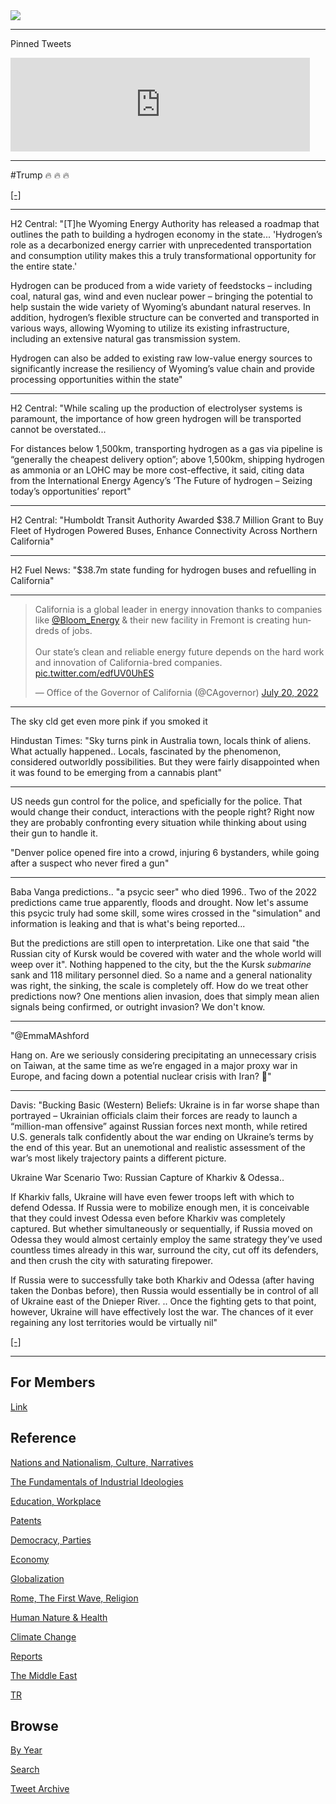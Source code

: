 <img src="https://drive.google.com/uc?export=view&id=1B2wf9R7AMH1d7Vw6e2mucLbIQ5NSjir7"/>

---

Pinned Tweets

<iframe width="95%" src="https://www.youtube.com/embed/JGe8R0N20ps?start=412&end=545" title="How Cheap Hydrogen Could Become the Next Clean Fuel" frameborder="0" allow="accelerometer; autoplay; clipboard-write; encrypted-media; gyroscope; picture-in-picture" allowfullscreen></iframe>

---

\#Trump 🔥  🔥  🔥 

[[-]](https://pbs.twimg.com/media/FXgBn5GX0AEm32x?format=jpg&name=small)

---

H2 Central: "[T]he Wyoming Energy Authority has released a roadmap
that outlines the path to building a hydrogen economy in the state...
'Hydrogen’s role as a decarbonized energy carrier with unprecedented
transportation and consumption utility makes this a truly
transformational opportunity for the entire state.'

Hydrogen can be produced from a wide variety of feedstocks – including
coal, natural gas, wind and even nuclear power – bringing the
potential to help sustain the wide variety of Wyoming’s abundant
natural reserves. In addition, hydrogen’s flexible structure can be
converted and transported in various ways, allowing Wyoming to utilize
its existing infrastructure, including an extensive natural gas
transmission system.

Hydrogen can also be added to existing raw low-value energy sources to
significantly increase the resiliency of Wyoming’s value chain and
provide processing opportunities within the state"

---

H2 Central: "While scaling up the production of electrolyser systems is paramount,
the importance of how green hydrogen will be transported cannot be
overstated...

For distances below 1,500km, transporting hydrogen as a gas via
pipeline is “generally the cheapest delivery option”; above 1,500km,
shipping hydrogen as ammonia or an LOHC may be more cost-effective, it
said, citing data from the International Energy Agency’s ‘The Future
of hydrogen – Seizing today’s opportunities’ report"

---

H2 Central: "Humboldt Transit Authority Awarded $38.7 Million Grant to
Buy Fleet of Hydrogen Powered Buses, Enhance Connectivity Across
Northern California"

---

H2 Fuel News: "$38.7m state funding for hydrogen buses and refuelling
in California"

---

<blockquote class="twitter-tweet"><p lang="en" dir="ltr">California is a global leader in energy innovation thanks to companies like <a href="https://twitter.com/Bloom_Energy?ref_src=twsrc%5Etfw">@Bloom_Energy</a> &amp; their new facility in Fremont is creating hundreds of jobs.<br><br>Our state’s clean and reliable energy future depends on the hard work and innovation of California-bred companies. <a href="https://t.co/edfUV0UhES">pic.twitter.com/edfUV0UhES</a></p>&mdash; Office of the Governor of California (@CAgovernor) <a href="https://twitter.com/CAgovernor/status/1549867050465562624?ref_src=twsrc%5Etfw">July 20, 2022</a></blockquote> <script async src="https://platform.twitter.com/widgets.js" charset="utf-8"></script>

---

The sky cld get even more pink if you smoked it

Hindustan Times: "Sky turns pink in Australia town, locals think of
aliens. What actually happened.. Locals, fascinated by the phenomenon,
considered outworldly possibilities. But they were fairly disappointed
when it was found to be emerging from a cannabis plant"

---

US needs gun control for the police, and speficially for the
police. That would change their conduct, interactions with the people
right? Right now they are probably confronting every situation while
thinking about using their gun to handle it.

"Denver police opened fire into a crowd, injuring 6 bystanders, while
going after a suspect who never fired a gun"

---

Baba Vanga predictions.. "a psycic seer" who died 1996.. Two of the
2022 predictions came true apparently, floods and drought. Now let's
assume this psycic truly had some skill, some wires crossed in the
"simulation" and information is leaking and that is what's being
reported...

But the predictions are still open to interpretation. Like one that
said "the Russian city of Kursk would be covered with water and the
whole world will weep over it".  Nothing happened to the city, but the
the Kursk *submarine* sank and 118 military personnel died. So a name
and a general nationality was right, the sinking, the scale is
completely off. How do we treat other predictions now? One mentions
alien invasion, does that simply mean alien signals being confirmed,
or outright invasion? We don't know.

---

"@EmmaMAshford

Hang on. Are we seriously considering precipitating an unnecessary
crisis on Taiwan, at the same time as we’re engaged in a major proxy
war in Europe, and facing down a potential nuclear crisis with Iran? 🤔"

---

Davis: "Bucking Basic (Western) Beliefs: Ukraine is in far worse shape
than portrayed – Ukrainian officials claim their forces are ready to
launch a “million-man offensive” against Russian forces next month,
while retired U.S. generals talk confidently about the war ending on
Ukraine’s terms by the end of this year. But an unemotional and
realistic assessment of the war’s most likely trajectory paints a
different picture.

Ukraine War Scenario Two: Russian Capture of Kharkiv & Odessa.. 

If Kharkiv falls, Ukraine will have even fewer troops left with which
to defend Odessa. If Russia were to mobilize enough men, it is
conceivable that they could invest Odessa even before Kharkiv was
completely captured. But whether simultaneously or sequentially, if
Russia moved on Odessa they would almost certainly employ the same
strategy they’ve used countless times already in this war, surround
the city, cut off its defenders, and then crush the city with
saturating firepower.

If Russia were to successfully take both Kharkiv and Odessa (after
having taken the Donbas before), then Russia would essentially be in
control of all of Ukraine east of the Dnieper River. .. Once the
fighting gets to that point, however, Ukraine will have effectively
lost the war. The chances of it ever regaining any lost territories
would be virtually nil"

[[-]](https://www.19fortyfive.com/2022/07/how-the-ukraine-war-could-end-stalemate-or-russia-captures-kharkiv-and-odessa/)

---

## For Members

[Link](https://thirdwave-members.herokuapp.com)

## Reference

[Nations and Nationalism, Culture, Narratives](2013/02/nations-and-nationalism.html)

[The Fundamentals of Industrial Ideologies](2011/04/fundamentals-of-industrial-ideologies.html)

[Education, Workplace](2017/09/education-workplace.html)

[Patents](2018/09/patents.html)

[Democracy, Parties](2016/11/democracy.html)

[Economy](2018/05/economy.html)

[Globalization](2018/09/globalization.html)

[Rome, The First Wave, Religion](2017/12/rome.html)

[Human Nature & Health](2020/07/human-nature.html)

[Climate Change](2018/12/climate.html)

[Reports](2019/05/reports.html)

[The Middle East](2019/07/middleeast.html)

[TR](../tr)

## Browse

[By Year](years.html)

[Search](search.html)

[Tweet Archive](tweets/index.html)
